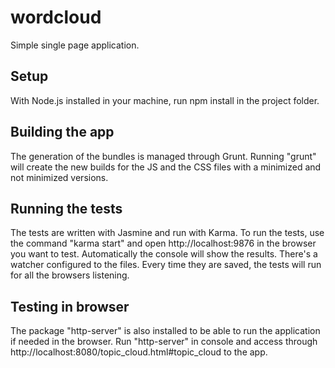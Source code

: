 # wordcloud
Simple single page application.

## Setup
With Node.js installed in your machine, run npm install in the project folder.

## Building the app
The generation of the bundles is managed through Grunt.
Running "grunt" will create the new builds for the JS and the CSS files with a minimized and not minimized versions.

## Running the tests
The tests are written with Jasmine and run with Karma.
To run the tests, use the command "karma start" and open http://localhost:9876 in the browser you want to test.
Automatically the console will show the results.
There's a watcher configured to the files. Every time they are saved, the tests will run for all the browsers listening.

## Testing in browser
The package "http-server" is also installed to be able to run the application if needed in the browser.
Run "http-server" in console and access through http://localhost:8080/topic_cloud.html#topic_cloud to the app.
